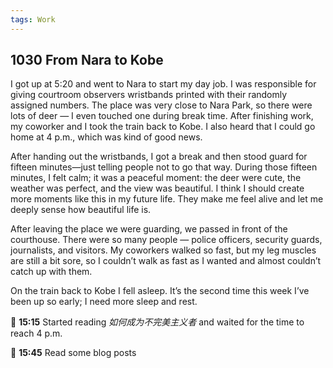 ```yaml
---
tags: Work
---
```


## 1030 From Nara to Kobe

I got up at 5:20 and went to Nara to start my day job. 
I was responsible for giving courtroom observers wristbands printed with their randomly assigned numbers. 
The place was very close to Nara Park, so there were lots of deer — I even touched one during break time. 
After finishing work, my coworker and I took the train back to Kobe. I also heard that I could go home at 4 p.m., which was kind of good news.

After handing out the wristbands, I got a break and then stood guard for fifteen minutes—just telling people not to go that way. 
During those fifteen minutes, I felt calm; it was a peaceful moment: the deer were cute, the weather was perfect, and the view was beautiful.
I think I should create more moments like this in my future life. They make me feel alive and let me deeply sense how beautiful life is.

After leaving the place we were guarding, we passed in front of the courthouse. 
There were so many people — police officers, security guards, journalists, and visitors. 
My coworkers walked so fast, but my leg muscles are still a bit sore, so I couldn’t walk as fast as I wanted and almost couldn’t catch up with them.

On the train back to Kobe I fell asleep. It’s the second time this week I’ve been up so early; I need more sleep and rest. 

📖 **15:15** Started reading *如何成为不完美主义者* and waited for the time to reach 4 p.m.

📰 **15:45** Read some blog posts
